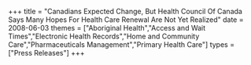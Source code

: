 +++
title = "Canadians Expected Change, But Health Council Of Canada Says Many Hopes For Health Care Renewal Are Not Yet Realized"
date = 2008-06-03
themes = ["Aboriginal Health","Access and Wait Times","Electronic Health Records","Home and Community Care","Pharmaceuticals Management","Primary Health Care"]
types = ["Press Releases"]
+++
